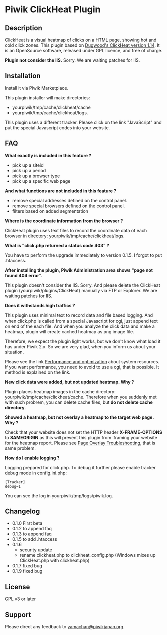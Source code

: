 # Piwik ClickHeat Plugin

## Description
ClickHeat is a visual heatmap of clicks on a HTML page, showing hot and cold click zones. This plugin based on [Dugwood's ClickHeat version 1.14](https://github.com/dugwood/clickheat). It is an OpenSource software, released under GPL licence, and free of charge. 

__Plugin not consider the IIS.__ Sorry. We are waiting patches for IIS.

## Installation
Install it via Piwik Marketplace.

This plugin installer will make directories:
* yourpiwik/tmp/cache/clickheat/cache
* yourpiwik/tmp/cache/clickheat/logs.

This plugin uses a different tracker. Please click on the link "JavaScript" and put the special Javascript codes into your website.

## FAQ
__What exactly is included in this feature ?__

* pick up a siteid
* pick up a period
* pick up a browser type
* pick up a specific web page

__And what functions are not included in this feature ?__

* remove special addresses defined on the control panel.
* remove special browsers defined on the control panel.
* filters based on added segmentation

__Where is the coordinate information from the browser ?__

ClickHeat plugin uses text files to record the coordinate data of each browser in directory: yourpiwik/tmp/cache/clickheat/logs.

__What is "click.php returned a status code 403" ?__

You have to perform the upgrade immediately to version 0.1.5. I forgot to put .htaccess.

__After installing the plugin, Piwik Administration area shows "page not found 404 error".__

This plugin doesn't consider the IIS. Sorry. And please delete the ClickHeat plugin (yourpiwik/plugins/ClickHeat) manually via FTP or Explorer. We are waiting patches for IIS.

__Does it withstands high traffics ?__

This plugin uses minimal text to record data and file based logging. And when click.php is called from a special Javascript for cgi, just append text on end of the each file. And when you analyze the click data and make a heatmap, plugin will create cached heatmap as png image file. 

Therefore, we expect the plugin light works, but we don't know what load it has under Piwik 2.x. So we are very glad, when you inform us about your situation. 

Please see the link [Performance and optimization](http://www.labsmedia.com/clickheat/156894.html) about system resources. If you want performance, you need to avoid to use a cgi, that is possible. It method is explained on the link. 

__New click data were added, but not updated heatmap. Why ?__

Plugin places heatmap images in the cache directory: yourpiwik/tmp/cache/clickheat/cache. Therefore when you suddenly met with such probrem, you can delete cache files, but __do not delete cache directory__.

__Showed a heatmap, but not overlay a heatmap to the target web page. Why ?__

Check that your website does not set the HTTP header __X-FRAME-OPTIONS__ to __SAMEORIGIN__ as this will prevent this plugin from iframing your website for the heatmap report. Please see [Page Overlay Troubleshooting](http://piwik.org/docs/page-overlay/#page-overlay-troubleshooting), that is same problem.

__How do I enable logging ?__

Logging prepared for click.php. To debug it further please enable tracker debug mode in config.ini.php:

```
[Tracker]
debug=1
```
You can see the log in yourpiwik/tmp/logs/piwik.log.

## Changelog

* 0.1.0 First beta
* 0.1.2 to append faq
* 0.1.3 to append faq
* 0.1.5 to add .htaccess
* 0.1.6
    * security update
    * rename clickheat.php to clickheat_config.php (Windows mixes up ClickHeat.php with clickheat.php)
* 0.1.7 fixed bug
* 0.1.9 fixed bug

## License
GPL v3 or later

## Support
Please direct any feedback to [yamachan@piwikjapan.org](mailto:yamachan@piwikjapan.org).